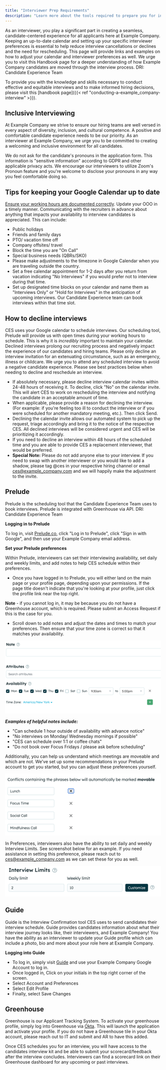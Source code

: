 ```yaml
---
title: "Interviewer Prep Requirements"
description: "Learn more about the tools required to prepare you for interviewing at Example Company"
---
```


As an interviewer, you play a significant part in creating a seamless, candidate-centered experience for all applicants here at Example Company. Keeping an up-to-date calendar and setting up your specific interviewer preferences is essential to help reduce interview cancellations or declines and the need for rescheduling. This page will provide links and examples on how to adjust your calendar and interviewer preferences as well. We urge you to visit this Handbook page for a deeper understanding of how Example Company candidates are moved through the interview process. DRI: Candidate Experience Team

To provide you with the knowledge and skills necessary to conduct effective and equitable interviews and to make informed hiring decisions, please visit this [handbook page]({{< ref "conducting-a-example_company-interview" >}}).

## Inclusive Interviewing

At Example Company we strive to ensure our hiring teams are well versed in every aspect of diversity, inclusion, and cultural competence. A positive and comfortable candidate experience needs to be our priority. As an interviewer at Example Company, we urge you to be committed to creating a welcoming and inclusive environment for all candidates.

We do not ask for the candidate's pronouns in the application form. This information is "sensitive information" according to GDPR and other applicable privacy acts. We encourage our interviewers to utilize Zoom's Pronoun feature and you're welcome to disclose your pronouns in any way you feel comfortable doing so.

## Tips for keeping your Google Calendar up to date

[Ensure your working hours are documented correctly](https://support.google.com/calendar/answer/7638168?hl=en&co=GENIE.Platform%3DDesktop). Update your OOO in a timely manner. Communicating with the recruiters in advance about anything that impacts your availability to interview candidates is appreciated. This can include:

- Public holidays
- Friends and family days
- PTO/ vacation time off
- Company offsites/ travel
- Block the time you are "On Call"
- Special business needs (QBRs/SKO)
- Please make adjustments to the timezone in Google Calendar when you are traveling outside the country.
- Set a free calendar appointment for 1-2 days after you return from vacation indicating "No Interviews" if you would prefer not to interview during that time.
- Set up designated time blocks on your calendar and name them as "Interviews Only" or "Hold for Interviews" in the anticipation of upcoming interviews. Our Candidate Experience team can book interviews within that time slot.

## How to decline interviews

CES uses your Google calendar to schedule interviews. Our scheduling tool, Prelude will provide us with open times during your working hours to schedule. This is why it is *incredibly* important to maintain your calendar. Declined interviews prolong our recruiting process and negatively impact the experience of our candidates and hiring teams. Please only decline an interview invitation for an extenuating circumstance, such as an emergency, illness or childcare. We urge you to attend any scheduled interview to avoid a negative candidate experience. Please see best practices below when needing to decline and reschedule an interview.

- If absolutely necessary, please decline interview calendar invites within 24-48 hours of receiving it. To decline, click "No" on the calendar invite. This will alert CES to work on rescheduling the interview and notifying the candidate in an acceptable amount of time.
- When applicable, please provide a reason for declining the interview. (For example: if you're feeling too ill to conduct the interview or if you were scheduled for another mandatory meeting, etc.). Then click Send.
- Declining the calendar invite allows our automated system to pick up the request, triage accordingly and bring it to the notice of the respective CES. All declined interviews will be considered urgent and CES will be prioritizing it accordingly.
- If you need to decline an interview within 48 hours of the scheduled time and  you are able to provide CES a replacement interviewer, that would be preferred.
- **Special Note:** Please do not add anyone else to your interview. If you need to swap with another interviewer or you would like to add a shadow, please tag @ces in your respective hiring channel or email ces@example_company.com and we will happily make the adjustment to the invite.

## Prelude

Prelude is the scheduling tool that the Candidate Experience Team uses to book interviews. Prelude is integrated with Greenhouse via API. DRI: Candidate Experience Team

**Logging in to Prelude**

To log in, visit [Prelude.co](https://calendly.com/prelude), click "Log in to Prelude", click "Sign in with Google", and then use your Example Company email address.

**Set your Prelude preferences**

Within Prelude, interviewers can set their interviewing availability, set daily and weekly limits, and add notes to help CES schedule within their preferences.

- Once you have logged in to Prelude, you will either land on the main page or your profile page, depending upon your permissions. If the page title doesn't indicate that you're looking at your profile, just click the profile link near the top right.

**Note** - if you cannot log in, it may be because you do not have a Greenhouse account, which is required. Please submit an Access Request if this is the case for you.

- Scroll down to add notes and adjust the dates and times to match your preferences. Then ensure that your time zone is correct so that it matches your availability.

![Interviewing availability](Availability.png)

***Examples of helpful notes include:***

- "Can schedule 1 hour outside of availability with advance notice"
- "No interviews on Monday/ Wednesday mornings if possible"
- "CES can schedule over 1:1 or coffee chats"
- "Do not book over Focus Fridays / please ask before scheduling"

Additionally, you can help us understand which meetings are moveable and which are not. We've set up some recommendations in your Prelude account to get you started, but you can adjust these preferences yourself.

![Scheduling conflicts](Conflicts.png)

In Preferences, interviewers also have the ability to set daily and weekly Interview Limits. See screenshot below for an example. If you need assistance in setting this preference, please reach out to ces@example_company.com as we can set these for you as well.

![Interview limits](Limits.png)

## Guide

Guide is the Interview Confirmation tool CES uses to send candidates their interview schedule. Guide provides candidates information about what their interview journey looks like, their interviewers, and Example Company! You have the ability as an interviewer to update your Guide profile which can include a photo, bio and more about your role here at Example Company.

**Logging into Guide**

- To log in, simply visit [Guide](https://app.guide.co/account/profile) and use your Example Company Google Account to log in.
- Once logged in, Click on your initials in the top right corner of the screen.
- Select Account and Preferences
- Select Edit Profile
- Finally, select Save Changes

## Greenhouse

Greenhouse is our Applicant Tracking System. To activate your greenhouse profile, simply log into Greenhouse via [Okta](https://example_company.okta.com). This will launch the application and activate your profile. If you do not have a Greenhouse tile in your Okta account, please reach out to IT and submit and AR to have this added.

Once CES schedules you for an interview, you will have access to the candidates interview kit and be able to submit your scorecard/feedback after the interview concludes. Interviewers can find a scorecard link on their Greenhouse dashboard for any upcoming or past interviews.
